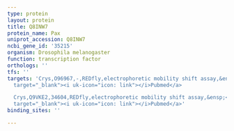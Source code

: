 ```yaml
---
type: protein
layout: protein
title: Q8INW7
protein_name: Pax
uniprot_accession: Q8INW7
ncbi_gene_id: '35215'
organism: Drosophila melanogaster
function: transcription factor
orthologs: ''
tfs: ''
targets: 'Crys,O96967,-,REDfly,electrophoretic mobility shift assay,&ensp;<a href="https://www.ncbi.nlm.nih.gov/pubmed/?term=19718746%5Buid%5D+OR+20965965%5Buid%5D"
  target="_blank"><i uk-icon="icon: link"></i>Pubmed</a>

  Crys,Q9VKE2,34604,REDfly,electrophoretic mobility shift assay,&ensp;<a href="https://www.ncbi.nlm.nih.gov/pubmed/?term=19718746%5Buid%5D+OR+20965965%5Buid%5D"
  target="_blank"><i uk-icon="icon: link"></i>Pubmed</a>'
binding_sites: ''

---
```

